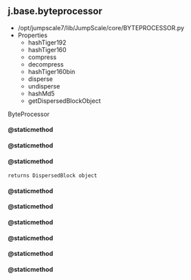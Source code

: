## j.base.byteprocessor

- /opt/jumpscale7/lib/JumpScale/core/BYTEPROCESSOR.py
- Properties
    - hashTiger192
    - hashTiger160
    - compress
    - decompress
    - hashTiger160bin
    - disperse
    - undisperse
    - hashMd5
    - getDispersedBlockObject

ByteProcessor

#### @staticmethod 

    

#### @staticmethod 

    

#### @staticmethod 

    returns DispersedBlock object

#### @staticmethod 

    

#### @staticmethod 

    

#### @staticmethod 

    

#### @staticmethod 

    

#### @staticmethod 

    

#### @staticmethod 

    

